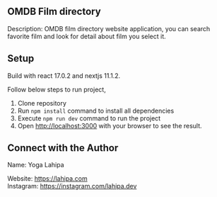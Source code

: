 ## OMDB Film directory

Description: OMDB film directory website application, you can search favorite film and look for detail about film you select it.

## Setup

Build with react 17.0.2 and nextjs 11.1.2.

Follow below steps to run project,

1. Clone repository
2. Run `npm install` command to install all dependencies
3. Execute `npm run dev` command to run the project
4. Open [http://localhost:3000](http://localhost:3000) with your browser to see the result.

## Connect with the Author

Name: Yoga Lahipa

Website: https://lahipa.com  
Instagram: https://instagram.com/lahipa.dev